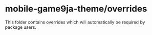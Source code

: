 # mobile-game9ja-theme/overrides

This folder contains overrides which will automatically be required by package users.
